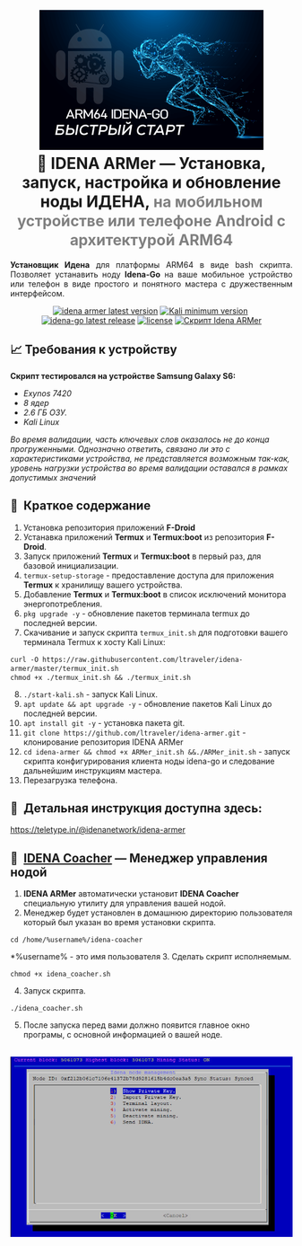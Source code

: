 <h1 align="center">
  <img alt="IDENA ARMer Bash Скрипт - быстрый способ установить ноду Идена (idena-go) на телефон или другой устройство Android" src="https://raw.githubusercontent.com/ltraveler/ltraveler/main/images/IDENA_ARMer_400_ru.png"/><br/>
  🦾 IDENA ARMer — Установка, запуск, настройка и обновление ноды ИДЕНА, <span style="font-size: 95%; color: gray;">на мобильном устройстве или телефоне Android с архитектурой ARM64</span>
</h1>

<p align="justify"><b>Установщик Идена</b> для платформы ARM64 в виде bash скрипта. Позволяет устанавить ноду <b>Idena-Go</b> на ваше мобильное устройство или телефон в виде простого и понятного мастера с дружественным интерфейсом.</p>

<p align="center"><a href="https://github.com/ltraveler/idena-runner/releases/latest" target="_blank"><img src="https://img.shields.io/badge/версия-v0.1.0-blue?style=for-the-badge&logo=none" alt="idena armer latest version" /></a>&nbsp;<a href="https://wiki.ubuntu.com/FocalFossa/ReleaseNotes" target="_blank"><img src="https://img.shields.io/badge/Kali-20.04(LTS)+-00ADD8?style=for-the-badge&logo=none" alt="Kali minimum version" /></a>&nbsp;<a href="https://github.com/ltraveler/idena-runner/blob/main/CHANGELOG.md" target="_blank"><img src="https://img.shields.io/badge/Build-Stable-success?style=for-the-badge&logo=none" alt="idena-go latest release" /></a>&nbsp;<a href="https://www.gnu.org/licenses/quick-guide-gplv3.html" target="_blank"><img src="https://img.shields.io/badge/лицензия-GPL3.0-red?style=for-the-badge&logo=none" alt="license" /></a>&nbsp;<a href="https://github.com/ltraveler/idena-armer/blob/master/README.md" target="_blank"><img src="https://img.shields.io/badge/readme-ENGLISH-orange?style=for-the-badge&logo=none" alt="Скрипт Idena ARMer" /></a></p>

## 📈 Требования к устройству

**Скрипт тестировался на устройстве Samsung Galaxy S6:**
* _Exynos 7420_
* _8 ядер_
* _2.6 ГБ ОЗУ._
* _Kali Linux_

_Во время валидации, часть ключевых слов оказалось не до конца прогруженными. Однозначно ответить, связано ли это с характеристиками устройства, не представляется возможным так-как, уровень нагрузки устройства во время валидации оставался в рамках допустимых значений_

## 🚀&nbsp; Краткое содержание
1. Установка репозитория приложений **F-Droid**
2. Устанавка приложений **Termux** и **Termux:boot** из репозитория **F-Droid**.
3. Запуск приложений **Termux** и **Termux:boot** в первый раз, для базовой инициализации.
4. `termux-setup-storage` - предоставление доступа для приложения **Termux** к хранилищу вашего устройства.
5. Добавление **Termux** и **Termux:boot** в список исключений монитора энергопотребления.
6. `pkg upgrade -y` - обновление пакетов терминала termux до последней версии.
7. Скачивание и запуск скрипта `termux_init.sh` для подготовки вашего терминала Termux к хосту Kali Linux:
```
curl -O https://raw.githubusercontent.com/ltraveler/idena-armer/master/termux_init.sh
chmod +x ./termux_init.sh && ./termux_init.sh
```
8. `./start-kali.sh` - запуск Kali Linux.
9. `apt update && apt upgrade -y` - обновление пакетов Kali Linux до последней версии.
10. `apt install git -y` - установка пакета git.
11. `git clone https://github.com/ltraveler/idena-armer.git` - клонирование репозитория IDENA ARMer
12. `cd idena-armer && chmod +x ARMer_init.sh &&./ARMer_init.sh` - запуск скрипта конфигурирования клиента ноды idena-go и следование дальнейшим инструкциям мастера.
13. Перезагрузка телефона.


## 📗&nbsp; Детальная инструкция доступна здесь:
https://teletype.in/@idenanetwork/idena-armer

## 👀&nbsp; [IDENA Coacher](https://github.com/ltraveler/idena-coacher) — Менеджер управления нодой
1. **IDENA ARMer** автоматически установит **IDENA Coacher** специальную утилиту для управления вашей нодой.
2. Менеджер будет установлен в домашнюю директорию пользователя который был указан во время установки скрипта.
```
cd /home/%username%/idena-coacher
```
*%username% - это имя пользователя
3. Сделать скрипт исполняемым.
```
chmod +x idena_coacher.sh
```
4. Запуск скрипта.
```
./idena_coacher.sh
```
5. После запуска перед вами должно появится главное окно програмы, с основной информацией о вашей ноде.

<p align="center"><br>
  <img alt="Idena Coacher - менеджер управления нодой" Title="IDENA Coacher - Интерфейс пользователя" src="https://raw.githubusercontent.com/ltraveler/ltraveler/main/images/IDENA_Coacher_Monitor_Tool_UI.jpg">
</p>

